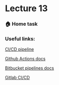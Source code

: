 # Lecture 13

### :house: Home task


### Useful links:
[CI/CD pipeline](https://semaphoreci.com/blog/cicd-pipeline)

[Github Actions docs](https://docs.github.com/en/actions/learn-github-actions/understanding-github-actions)

[Bitbucket pipelines docs](https://support.atlassian.com/bitbucket-cloud/docs/configure-bitbucket-pipelinesyml/)

[Gitlab CI/CD](https://docs.gitlab.com/ee/ci/quick_start/)

